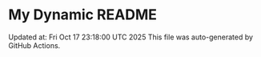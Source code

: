 # My Dynamic README
Updated at: Fri Oct 17 23:18:00 UTC 2025
This file was auto-generated by GitHub Actions.
